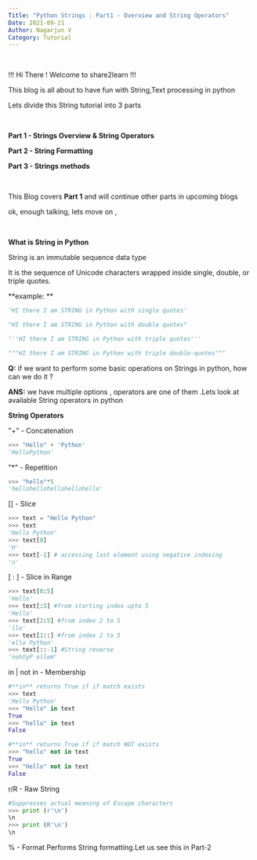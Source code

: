 ```yaml
---
Title: "Python Strings : Part1 - Overview and String Operators"
Date: 2021-09-21
Author: Nagarjun V
Category: Tutorial
---
```

<br>

!!! Hi There ! Welcome to share2learn !!! 

This blog is all about to have fun with String,Text processing in python

Lets divide this String tutorial into 3 parts

<br>

**Part 1 - Strings Overview & String Operators**

**Part 2 - String Formatting**

**Part 3 - Strings methods**

<br>

This Blog covers **Part 1** and will continue other parts in upcoming blogs

ok, enough talking, lets move on ,

<br>

**What is String in Python**

String is an immutable sequence data type

It is the sequence of Unicode characters wrapped inside single, double, or triple quotes.

**example: **

```python
'HI there I am STRING in Python with single quotes'

"HI there I am STRING in Python with double quotes" 

'''HI there I am STRING in Python with triple quotes'''

"""HI there I am STRING in Python with triple double-quotes"""
```
**Q:** if we want to perform some basic operations on Strings in python, how can we do it ?

**ANS:** we have multiple options , operators are one of them .Lets look at available String operators in python

**String Operators**

"+" - Concatenation
```python
>>> "Hello" + 'Python'
'HelloPython'
```

"*" - Repetition
```python
>>> "hello"*5
'hellohellohellohellohello'
```

[] - Slice
```python
>>> text = "Hello Python"
>>> text
'Hello Python'
>>> text[0]
'H'
>>> text[-1] # accessing last element using negative indexing
'n'
```

[ : ] -  Slice in Range
```python
>>> text[0:5]
'Hello'
>>> text[:5] #from starting index upto 5
'Hello'
>>> text[2:5] #from index 2 to 5
'llo'
>>> text[1::] #from index 2 to 5
'ello Python'
>>> text[::-1] #String reverse
'nohtyP olleH'
```

in |  not in - Membership 
```python
#**in** returns True if if match exists
>>> text
'Hello Python'
>>> "Hello" in text
True
>>> "hello" in text
False

#**in** returns True if if match NOT exists
>>> "hello" not in text
True
>>> "Hello" not in text
False
```

r/R - Raw String
```python
#Suppresses actual meaning of Escape characters
>>> print (r'\n')
\n
>>> print (R'\n')
\n

```

% - Format
Performs String formatting.Let us see this in  Part-2

